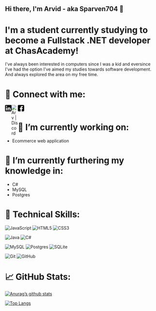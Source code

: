 ## Hi there, I'm Arvid - aka Sparven704 👋

# I'm a student currently studying to become a Fullstack .NET developer at ChasAcademy!

I've always been interested in computers since I was a kid and eversince I've had the option I've aimed my studies towards software development. And always explored the area on my free time.

# 🤝 Connect with me:

<a href="https://www.linkedin.com/in/arvid-ljungberg-9b7b13253/"><img align="left" src="https://raw.githubusercontent.com/Sparven704/Sparven704/main/images/linkedin-logo.svg" alt="Arv | LinkedIn" width="21px"/></a>
<a href="discordapp.com/users/Arv#0154"><img align="left" src="https://user-images.githubusercontent.com/115452877/220129615-17828211-ae5b-41c9-ad0b-92229f5de84b.png" alt="Arv | Discord" width="21px"/></a>
<a href="https://web.facebook.com/arvid.ljungberg"><img align="left" src="https://raw.githubusercontent.com/Sparven704/Sparven704/main/images/facebook.svg" alt="Arv | Facebook" width="21px"/></a>
</br>


# 🔭 I’m currently working on:

- Ecommerce web application

# 🌱 I’m currently furthering my knowledge in:

- C#
- MySQL
- Postgres

# 💼 Technical Skills:

![JavaScript](https://img.shields.io/badge/javascript-%23323330.svg?style=for-the-badge&logo=javascript&logoColor=%23F7DF1E) ![HTML5](https://img.shields.io/badge/html5-%23E34F26.svg?style=for-the-badge&logo=html5&logoColor=white) ![CSS3](https://img.shields.io/badge/css3-%231572B6.svg?style=for-the-badge&logo=css3&logoColor=white)

![Java](https://img.shields.io/badge/java-%23ED8B00.svg?style=for-the-badge&logo=java&logoColor=white) ![C#](https://img.shields.io/badge/c%23-%23239120.svg?style=for-the-badge&logo=c-sharp&logoColor=white)

![MySQL](https://img.shields.io/badge/mysql-%2300f.svg?style=for-the-badge&logo=mysql&logoColor=white) ![Postgres](https://img.shields.io/badge/postgres-%23316192.svg?style=for-the-badge&logo=postgresql&logoColor=white) ![SQLite](https://img.shields.io/badge/sqlite-%2307405e.svg?style=for-the-badge&logo=sqlite&logoColor=white)

![Git](https://img.shields.io/badge/git-%23F05033.svg?style=for-the-badge&logo=git&logoColor=white) ![GitHub](https://img.shields.io/badge/github-%23121011.svg?style=for-the-badge&logo=github&logoColor=white)

# 📈 GitHub Stats:

[![Anurag’s github stats](https://github-readme-stats.vercel.app/api?username=Sparven704)](https://github.com/Sparven704)

[![Top Langs](https://github-readme-stats.vercel.app/api/top-langs/?username=Sparven704&layout=compact)](https://github.com/Sparven704)
